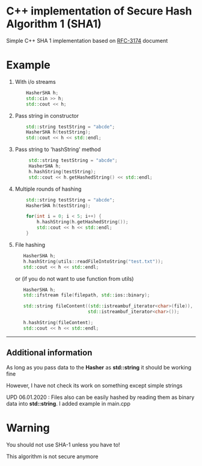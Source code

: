 # C++ implementation of Secure Hash Algorithm 1 (SHA1)
Simple C++ SHA 1 implementation based on [RFC-3174](https://tools.ietf.org/html/rfc3174) document

# Example

1. With i/o streams

    ```c++
        HasherSHA h;
        std::cin >> h;
        std::cout << h;
    ```

2. Pass string in constructor

    ```c++
        std::string testString = "abcde";
        HasherSHA h(testString);
        std::cout << h << std::endl;
    ```
3. Pass string to 'hashString' method
   ```c++
        std::string testString = "abcde";
        HasherSHA h;
        h.hashString(testString);
        std::cout << h.getHashedString() << std::endl;
   ```
4. Multiple rounds of hashing
   ```c++
       std::string testString = "abcde";
       HasherSHA h(testString);
   
       for(int i = 0; i < 5; i++) {
           h.hashString(h.getHashedString());
           std::cout << h << std::endl;
       }
   
   ```
5. File hashing
    ```c++
       HasherSHA h;
       h.hashString(utils::readFileIntoString("test.txt"));
       std::cout << h << std::endl;
    ```
   or (if you do not want to use function from utils)
    ```c++
       HasherSHA h;
       std::ifstream file(filepath, std::ios::binary);
   
       std::string fileContent((std::istreambuf_iterator<char>(file)),
                               std::istreambuf_iterator<char>());
   
       h.hashString(fileContent);
       std::cout << h << std::endl;
    ```
   
---
## Additional information
As long as you pass data to the **Hasher** as **std::string** it should be working fine

However, I have not check its work on something except simple strings

UPD 06.01.2020 : Files also can be easily hashed by reading them as binary data into **std::string**. I added example in main.cpp

# Warning

You should not use SHA-1 unless you have to!

This algorithm is not secure anymore